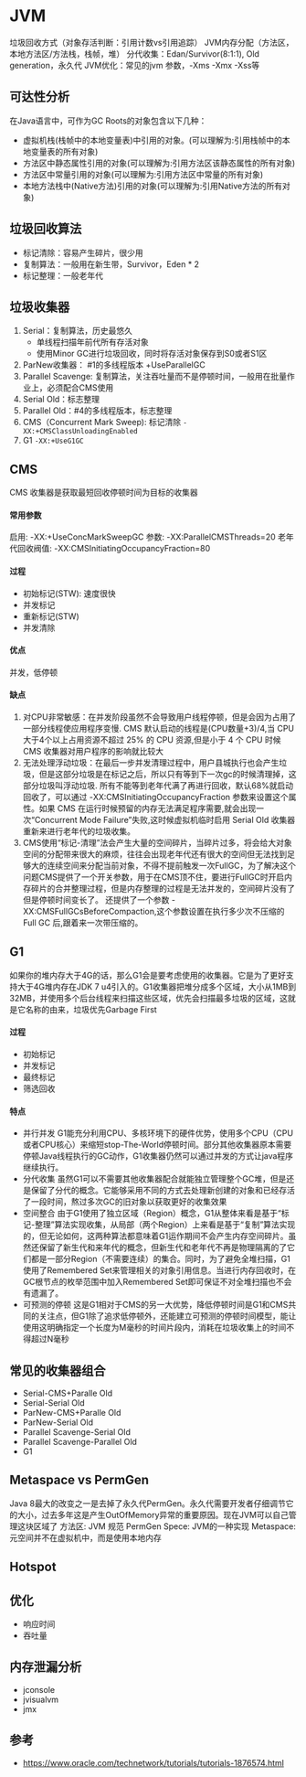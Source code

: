 # JVM
垃圾回收方式（对象存活判断：引用计数vs引用追踪）
JVM内存分配（方法区，本地方法区/方法栈，栈帧，堆）
分代收集：Edan/Survivor(8:1:1), Old generation，永久代
JVM优化：常见的jvm 参数，-Xms -Xmx -Xss等
## 可达性分析
在Java语言中，可作为GC Roots的对象包含以下几种：
- 虚拟机栈(栈帧中的本地变量表)中引用的对象。(可以理解为:引用栈帧中的本地变量表的所有对象)
- 方法区中静态属性引用的对象(可以理解为:引用方法区该静态属性的所有对象)
- 方法区中常量引用的对象(可以理解为:引用方法区中常量的所有对象)
- 本地方法栈中(Native方法)引用的对象(可以理解为:引用Native方法的所有对象)

## 垃圾回收算法
- 标记清除：容易产生碎片，很少用
- 复制算法：一般用在新生带，Survivor，Eden * 2
- 标记整理：一般老年代
## 垃圾收集器
1. Serial：复制算法，历史最悠久
    - 单线程扫描年前代所有存活对象
    - 使用Minor GC进行垃圾回收，同时将存活对象保存到S0或者S1区
2. ParNew收集器： #1的多线程版本
    +UseParallelGC
3. Parallel Scavenge: 复制算法，关注吞吐量而不是停顿时间，一般用在批量作业上，必须配合CMS使用
4. Serial Old：标志整理
5. Parallel Old：#4的多线程版本，标志整理
6. CMS（Concurrent Mark Sweep): 标记清除
    `-XX:+CMSClassUnloadingEnabled`
7. G1
    `-XX:+UseG1GC`
## CMS
CMS 收集器是获取最短回收停顿时间为目标的收集器
#### 常用参数
启用: -XX:+UseConcMarkSweepGC
参数: -XX:ParallelCMSThreads=20
老年代回收阀值: -XX:CMSInitiatingOccupancyFraction=80
#### 过程
- 初始标记(STW): 速度很快
- 并发标记
- 重新标记(STW)
- 并发清除
#### 优点
并发，低停顿
#### 缺点
1. 对CPU非常敏感：在并发阶段虽然不会导致用户线程停顿，但是会因为占用了一部分线程使应用程序变慢. CMS 默认启动的线程是(CPU数量+3)/4,当 CPU 大于4个以上占用资源不超过 25% 的 CPU 资源,但是小于 4 个 CPU 时候 CMS 收集器对用户程序的影响就比较大
2. 无法处理浮动垃圾：在最后一步并发清理过程中，用户县城执行也会产生垃圾，但是这部分垃圾是在标记之后，所以只有等到下一次gc的时候清理掉，这部分垃圾叫浮动垃圾. 所有不能等到老年代满了再进行回收，默认68%就启动回收了，可以通过 -XX:CMSInitiatingOccupancyFraction 参数来设置这个属性。如果 CMS 在运行时候预留的内存无法满足程序需要,就会出现一次“Concurrent Mode Failure”失败,这时候虚拟机临时启用 Serial Old 收集器重新来进行老年代的垃圾收集。 
3. CMS使用“标记-清理”法会产生大量的空间碎片，当碎片过多，将会给大对象空间的分配带来很大的麻烦，往往会出现老年代还有很大的空间但无法找到足够大的连续空间来分配当前对象，不得不提前触发一次FullGC，为了解决这个问题CMS提供了一个开关参数，用于在CMS顶不住，要进行FullGC时开启内存碎片的合并整理过程，但是内存整理的过程是无法并发的，空间碎片没有了但是停顿时间变长了。 还提供了一个参数 -XX:CMSFullGCsBeforeCompaction,这个参数设置在执行多少次不压缩的 Full GC 后,跟着来一次带压缩的。 
## G1
如果你的堆内存大于4G的话，那么G1会是要考虑使用的收集器。它是为了更好支持大于4G堆内存在JDK 7 u4引入的。G1收集器把堆分成多个区域，大小从1MB到32MB，并使用多个后台线程来扫描这些区域，优先会扫描最多垃圾的区域，这就是它名称的由来，垃圾优先Garbage First
#### 过程
- 初始标记
- 并发标记
- 最终标记
- 筛选回收
#### 特点
- 并行并发
    G1能充分利用CPU、多核环境下的硬件优势，使用多个CPU（CPU或者CPU核心）来缩短stop-The-World停顿时间。部分其他收集器原本需要停顿Java线程执行的GC动作，G1收集器仍然可以通过并发的方式让java程序继续执行。
- 分代收集
    虽然G1可以不需要其他收集器配合就能独立管理整个GC堆，但是还是保留了分代的概念。它能够采用不同的方式去处理新创建的对象和已经存活了一段时间，熬过多次GC的旧对象以获取更好的收集效果
- 空间整合
    由于G1使用了独立区域（Region）概念，G1从整体来看是基于“标记-整理”算法实现收集，从局部（两个Region）上来看是基于“复制”算法实现的，但无论如何，这两种算法都意味着G1运作期间不会产生内存空间碎片。虽然还保留了新生代和来年代的概念，但新生代和老年代不再是物理隔离的了它们都是一部分Region（不需要连续）的集合。同时，为了避免全堆扫描，G1使用了Remembered Set来管理相关的对象引用信息。当进行内存回收时，在GC根节点的枚举范围中加入Remembered Set即可保证不对全堆扫描也不会有遗漏了。
- 可预测的停顿
    这是G1相对于CMS的另一大优势，降低停顿时间是G1和CMS共同的关注点，但G1除了追求低停顿外，还能建立可预测的停顿时间模型，能让使用这明确指定一个长度为M毫秒的时间片段内，消耗在垃圾收集上的时间不得超过N毫秒
## 常见的收集器组合
- Serial-CMS+Paralle Old
- Serial-Serial Old
- ParNew-CMS+Paralle Old
- ParNew-Serial Old
- Parallel Scavenge-Serial Old
- Parallel Scavenge-Parallel Old
- G1
## Metaspace vs PermGen
Java 8最大的改变之一是去掉了永久代PermGen。永久代需要开发者仔细调节它的大小，过去多年这是产生OutOfMemory异常的重要原因。现在JVM可以自己管理这块区域了
方法区: JVM 规范
PermGen Spece: JVM的一种实现
Metaspace: 元空间并不在虚拟机中，而是使用本地内存
## Hotspot
## 优化
- 响应时间
- 吞吐量
## 内存泄漏分析
- jconsole
- jvisualvm
- jmx
## 参考
- https://www.oracle.com/technetwork/tutorials/tutorials-1876574.html
